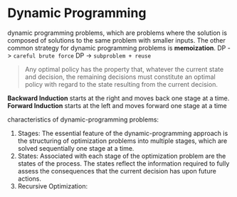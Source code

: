 # Dynamic Programming
dynamic programming problems, which are problems where the solution is composed of solutions to the same problem with 
smaller inputs. The other common strategy for dynamic programming problems is **memoization**.
DP -> `careful brute force`
DP -> `subproblem + reuse`

> Any optimal policy has the property that, whatever the current state and decision, the remaining decisions
> must constitute an optimal policy with regard to the state resulting from the current decision.


**Backward Induction** starts at the right and moves back one stage at a time.
**Forward Induction** starts at the left and moves forward one stage at a time

characteristics of dynamic-programming problems:
1. Stages: The essential feature of the dynamic-programming approach is the structuring of optimization problems
into multiple stages, which are solved sequentially one stage at a time.
2. States: Associated with each stage of the optimization problem are the states of the process. The states reflect
the information required to fully assess the consequences that the current decision has upon future actions.
3. Recursive Optimization: 
